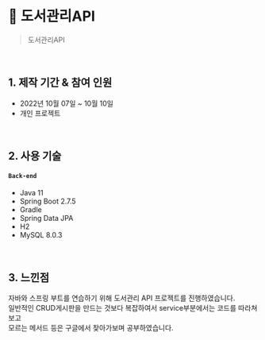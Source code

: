 # :pushpin: 도서관리API 
>도서관리API


</br>

## 1. 제작 기간 & 참여 인원
- 2022년 10월 07일 ~ 10월 10일
- 개인 프로젝트

</br>

## 2. 사용 기술
#### `Back-end`
  - Java 11
  - Spring Boot 2.7.5
  - Gradle
  - Spring Data JPA
  - H2
  - MySQL 8.0.3





</div>
</details>
    
</br>

## 3. 느낀점
자바와 스프링 부트를 연습하기 위해 도서관리 API 프로젝트를 진행하였습니다.  
일반적인 CRUD게시판을 만드는 것보다 복잡하여서 service부분에서는 코드를 따라쳐보고  
모르는 메서드 등은 구글에서 찾아가보며 공부하였습니다.  
